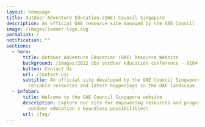 ```yaml
---
layout: homepage
title: Outdoor Adventure Education (OAE) Council Singapore
description: An official OAE resource site managed by the OAE Council
image: /images/isomer-logo.svg
permalink: /
notification: ""
sections:
  - hero:
      title: Outdoor Adventure Education (OAE) Resource Website
      background: /images/2022 obs outdoor education conference - 0184 (1).jpg
      button: Contact Us
      url: /contact-us/
      subtitle: An official site developed by the OAE Council Singapore to provide
        reliable resources and latest happenings in the OAE landscape.
  - infobar:
      title: Welcome to the OAE Council Singapore website
      description: Explore our site for empowering resources and programs. Embrace
        outdoor education's boundless possibilities!
      url: /faq/
---
```

